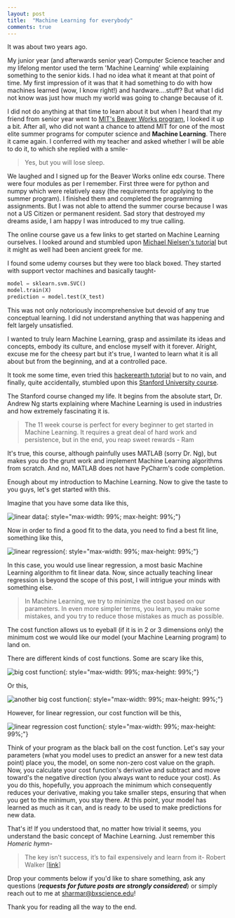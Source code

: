 ```yaml
---
layout: post
title:  "Machine Learning for everybody"
comments: true
---
```


It was about two years ago.

My junior year (and afterwards senior year) Computer Science teacher and my lifelong mentor used the term 'Machine Learning' while explaining something to the senior kids. I had no idea what it meant at that point of time. My first impression of it was that it had something to do with how machines learned (wow, I know right!) and hardware....stuff? But what I did not know was just how much my world was going to change because of it.

I did not do anything at that time to learn about it but when I heard that my friend from senior year went to [MIT's Beaver Works program](https://beaverworks.ll.mit.edu/CMS/bw/bwsi), I looked it up a bit. After all, who did not want a chance to attend MIT for one of the most elite summer programs for computer science and **Machine Learning**. There it came again. I conferred with my teacher and asked whether I will be able to do it, to which she replied with a smile-


> Yes, but you will lose sleep.


We laughed and I signed up for the Beaver Works online edx course. There were four modules as per I remember. First three were for python and numpy which were relatively easy (the requirements for applying to the summer program). I finished them and completed the programming assignments. But I was not able to attend the summer course because I was not a US Citizen or permanent resident. Sad story that destroyed my dreams aside, I am happy I was introduced to my true calling.


The online course gave us a few links to get started on Machine Learning ourselves. I looked around and stumbled upon [Michael Nielsen's tutorial](http://neuralnetworksanddeeplearning.com/index.html) but it might as well had been ancient greek for me.

I found some udemy courses but they were too black boxed. They started with support vector machines and basically taught-
```python
model = sklearn.svm.SVC()
model.train(X)
prediction = model.test(X_test)
```

This was not only notoriously incomprehensive but devoid of any true conceptual learning. I did not understand anything that was happening and felt largely unsatisfied.


I wanted to truly learn Machine Learning, grasp and assimilate its ideas and concepts, embody its culture, and enclose myself with it forever. Alright, excuse me for the cheesy part but it's true, I wanted to learn what it is all about but from the beginning, and at a controlled pace.

It took me some time, even tried this [hackerearth tutorial](https://www.hackerearth.com/practice/machine-learning/prerequisites-of-machine-learning/basic-probability-models-and-rules/tutorial/) but to no vain, and finally, quite accidentally, stumbled upon this [Stanford University course](https://www.coursera.org/learn/machine-learning).

The Stanford course changed my life. It begins from the absolute start, Dr. Andrew Ng starts explaining where Machine Learning is used in industries and how extremely fascinating it is.
> The 11 week course is perfect for every beginner to get started
> in Machine Learning. It requires a great deal of hard work and
> persistence, but in the end, you reap sweet rewards - Ram

It's true, this course, although painfully uses MATLAB (sorry Dr. Ng), but makes you do the grunt work and implement Machine Learning algorithms from scratch. And no, MATLAB does not have PyCharm's code completion.

Enough about my introduction to Machine Learning. Now to give the taste to you guys, let's get started with this.

Imagine that you have some data like this,

![linear data]({{site.baseurl}}/assets/img/data.png){: style="max-width: 99%; max-height: 99%;"}

Now in order to find a good fit to the data, you need to find a best fit line, something like this,

![linear regression]({{site.baseurl}}/assets/img/lr.png){: style="max-width: 99%; max-height: 99%;"}

In this case, you would use linear regression, a most basic Machine Learning algorithm to fit linear data. Now, since actually teaching linear regression is beyond the scope of this post, I will intrigue your minds with something else.

>In Machine Learning, we try to minimize the cost based on our parameters. In even more simpler terms, you learn, you make some mistakes, and you try to reduce those mistakes as much as possible.

The cost function allows us to eyeball (if it is in 2 or 3 dimensions only) the minimum cost we would like our model (your Machine Learning program) to land on.

There are different kinds of cost functions. Some are scary like this,

![big cost function]({{site.baseurl}}/assets/img/oofgd.png){: style="max-width: 99%; max-height: 99%;"}

Or this,

![another big cost function]({{site.baseurl}}/assets/img/oofgd1.png){: style="max-width: 99%; max-height: 99%;"}


However, for linear regression, our cost function will be this,

![linear regression cost function]({{site.baseurl}}/assets/img/gd.png){: style="max-width: 99%; max-height: 99%;"}


Think of your program as the black ball on the cost function. Let's say your parameters (what you model uses to predict an answer for a new test data point) place you, the model, on some non-zero cost value on the graph. Now, you calculate your cost function's derivative and subtract and move toward's the negative direction (you always want to reduce your cost). As you do this, hopefully, you approach the minimum which consequently reduces your derivative, making you take smaller steps, ensuring that when you get to the minimum, you stay there. At this point, your model has learned as much as it can, and is ready to be used to make predictions for new data.


That's it! If you understood that, no matter how trivial it seems, you understand the basic concept of Machine Learning. Just remember this *Homeric hymn*-

> The key isn’t success, it’s to fail expensively and learn from it- Robert Walker [[link](https://twitter.com/SirRobertWalker/status/1157527028628779008)]

Drop your comments below if you'd like to share something, ask any questions (_**requests for future posts are strongly considered**_) or simply reach out to me at [sharmar@bxscience.edu](mailto:sharmar@bxscience.edu)!

Thank you for reading all the way to the end.
